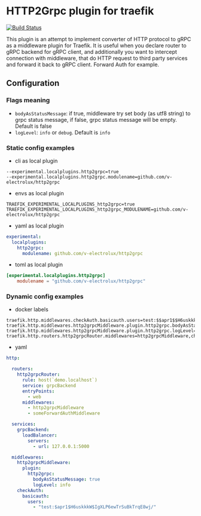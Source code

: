 # HTTP2Grpc plugin for traefik

[![Build Status](https://github.com/v-electrolux/http2grpc/workflows/Main/badge.svg?branch=master)](https://github.com/v-electrolux/http2grpc/actions)

This plugin is an attempt to implement converter of HTTP protocol to gRPC as a middleware plugin for Traefik.
It is useful when you declare router to gRPC backend for gRPC client,
and additionally you want to intercept connection with middleware,
that do HTTP request to third party services and forward it back to gRPC client.
Forward Auth for example.

## Configuration

### Flags meaning
- `bodyAsStatusMessage`: if true, middleware try set body (as utf8 string) to grpc status message,
  if false, grpc status message will be empty. Default is false
- `logLevel`: `info` or `debug`. Default is `info`

### Static config examples

- cli as local plugin
```
--experimental.localplugins.http2grpc=true
--experimental.localplugins.http2grpc.modulename=github.com/v-electrolux/http2grpc
```

- envs as local plugin
```
TRAEFIK_EXPERIMENTAL_LOCALPLUGINS_http2grpc=true
TRAEFIK_EXPERIMENTAL_LOCALPLUGINS_http2grpc_MODULENAME=github.com/v-electrolux/http2grpc
```

- yaml as local plugin
```yaml
experimental:
  localplugins:
    http2grpc:
      modulename: github.com/v-electrolux/http2grpc
```

- toml as local plugin
```toml
[experimental.localplugins.http2grpc]
    modulename = "github.com/v-electrolux/http2grpc"
```

### Dynamic config examples

- docker labels
```
traefik.http.middlewares.checkAuth.basicauth.users=test:$$apr1$$H6uskkkW$$IgXLP6ewTrSuBkTrqE8wj/
traefik.http.middlewares.http2grpcMiddleware.plugin.http2grpc.bodyAsStatusMessage=true
traefik.http.middlewares.http2grpcMiddleware.plugin.http2grpc.logLevel=info
traefik.http.routers.http2grpcRouter.middlewares=http2grpcMiddleware,checkAuth
```

- yaml
```yml
http:

  routers:
    http2grpcRouter:
      rule: host(`demo.localhost`)
      service: grpcBackend
      entryPoints:
        - web
      middlewares:
        - http2grpcMiddleware
        - someForwardAuthMiddleware

  services:
    grpcBackend:
      loadBalancer:
        servers:
          - url: 127.0.0.1:5000

  middlewares:
    http2grpcMiddleware:
      plugin:
        http2grpc:
          bodyAsStatusMessage: true
          logLevel: info
    checkAuth:
      basicauth:
        users:
          - "test:$apr1$H6uskkkW$IgXLP6ewTrSuBkTrqE8wj/"
```
